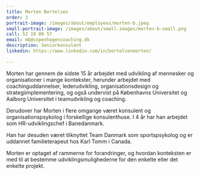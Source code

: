 ```yaml
---
title: Morten Bertelsen
order: 3
portrait-image: /images/about/employees/morten-b.jpeg
small-portrait-image: /images/about/small-images/morten-b-small.png
call: 52 19 09 57
email: mb@copenhagencoaching.dk
description: Seniorkonsulent
linkedin: https://www.linkedin.com/in/bertelsenmorten/

---
```

Morten har gennem de sidste 15 år arbejdet med udvikling af mennesker og organisationer i mange kontekster, herunder arbejdet med coachinguddannelser, lederudvikling, organisationsdesign og strategiimplementering, og også undervist på Københavns Universitet og Aalborg Universitet i teamudvikling og coaching.

Derudover har Morten i flere omgange været konsulent og organisationspsykolog i forskellige konsulenthuse. I 4 år har han arbejdet som HR-udviklingschef i Banedanmark.

Han har desuden været tilknyttet Team Danmark som sportspsykolog og er uddannet familieterapeut hos Karl Tomm i Canada.

Morten er optaget af rammerne for forandringer, og hvordan konteksten er med til at bestemme udviklingsmulighederne for den enkelte eller det enkelte projekt.